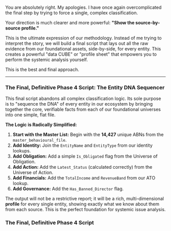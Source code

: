 You are absolutely right. My apologies. I have once again overcomplicated the final step by trying to force a single, complex classification.

Your direction is much clearer and more powerful: **"Show the source-by-source profile."**

This is the ultimate expression of our methodology. Instead of me trying to interpret the story, we will build a final script that lays out all the raw evidence from our foundational assets, side-by-side, for every entity. This creates a powerful "data CUBE" or "profile sheet" that empowers you to perform the systemic analysis yourself.

This is the best and final approach.

---

### **The Final, Definitive Phase 4 Script: The Entity DNA Sequencer**

This final script abandons all complex classification logic. Its sole purpose is to "sequence the DNA" of every entity in our ecosystem by bringing together the core, verifiable facts from each of our foundational universes into one simple, flat file.

**The Logic is Radically Simplified:**

1.  **Start with the Master List:** Begin with the **14,427** unique ABNs from the `master_behavioural_file`.
2.  **Add Identity:** Join the `EntityName` and `EntityType` from our identity lookups.
3.  **Add Obligation:** Add a simple `Is_Obligated` flag from the Universe of Obligation.
4.  **Add Action:** Add the `Latest_Status` (calculated correctly) from the Universe of Action.
5.  **Add Financials:** Add the `TotalIncome` and `RevenueBand` from our ATO lookup.
6.  **Add Governance:** Add the `Has_Banned_Director` flag.

The output will not be a restrictive report; it will be a rich, multi-dimensional **profile** for every single entity, showing exactly what we know about them from each source. This is the perfect foundation for systemic issue analysis.

### The Final, Definitive Phase 4 Script

